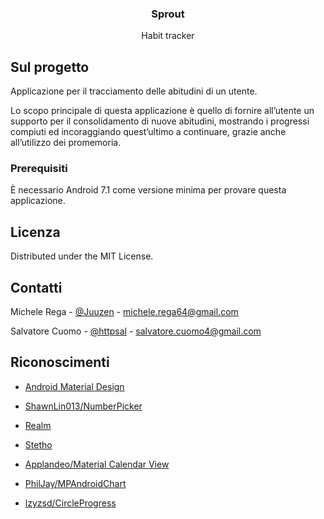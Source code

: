 
  <h3 align="center">Sprout</h3>
  <p align="center">
    Habit tracker
  </p>



<!-- ABOUT THE PROJECT -->
## Sul progetto
Applicazione per il tracciamento delle abitudini di un utente. 

Lo scopo principale di questa applicazione è quello di fornire all’utente un supporto  per il consolidamento di nuove abitudini, mostrando i progressi compiuti ed incoraggiando quest’ultimo a continuare, grazie anche all’utilizzo dei promemoria.


### Prerequisiti

È necessario Android 7.1 come versione minima per provare questa applicazione.



<!-- LICENSE -->
## Licenza

Distributed under the MIT License.


<!-- CONTACT -->
## Contatti

Michele Rega - [@Juuzen](https://github.com/Juuzen) - michele.rega64@gmail.com

Salvatore Cuomo - [@httpsal](https://github.com/httpsal) - salvatore.cuomo4@gmail.com



<!-- ACKNOWLEDGEMENTS -->
## Riconoscimenti

* [Android Material Design](https://material.io/develop/android)

* [ShawnLin013/NumberPicker](https://github.com/ShawnLin013/NumberPicker)

* [Realm](https://realm.io/blog/realm-for-android)

* [Stetho](https://facebook.github.io/stetho)

* [Applandeo/Material Calendar View](https://github.com/Applandeo/Material-Calendar-View)

* [PhilJay/MPAndroidChart](https://github.com/PhilJay/MPAndroidChart)

* [lzyzsd/CircleProgress](https://github.com/lzyzsd/CircleProgress)

